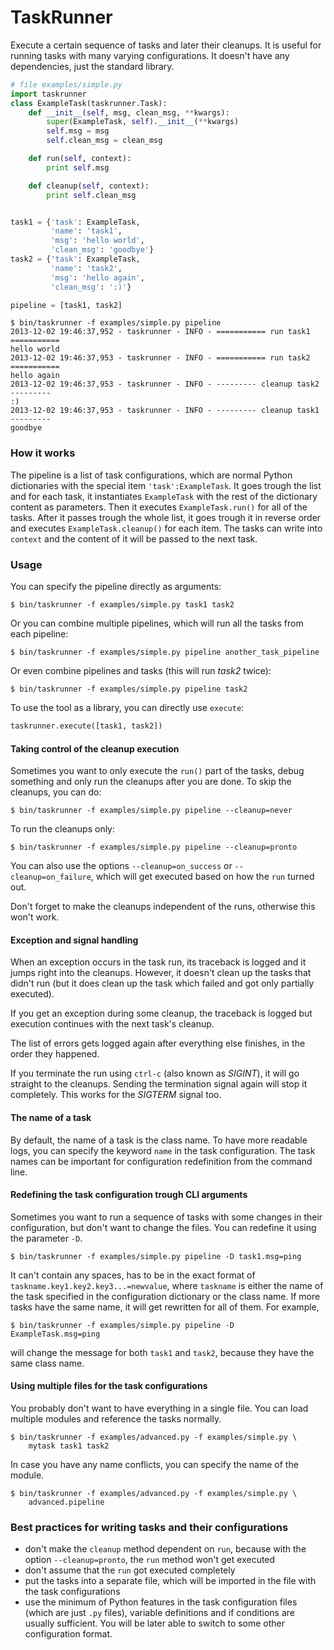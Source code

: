 # TaskRunner

Execute a certain sequence of tasks and later their cleanups. It is useful for
running tasks with many varying configurations. It doesn't have any
dependencies, just the standard library.

```python
# file examples/simple.py
import taskrunner
class ExampleTask(taskrunner.Task):
    def __init__(self, msg, clean_msg, **kwargs):
        super(ExampleTask, self).__init__(**kwargs)
        self.msg = msg
        self.clean_msg = clean_msg

    def run(self, context):
        print self.msg

    def cleanup(self, context):
        print self.clean_msg


task1 = {'task': ExampleTask,
         'name': 'task1',
         'msg': 'hello world',
         'clean_msg': 'goodbye'}
task2 = {'task': ExampleTask,
         'name': 'task2',
         'msg': 'hello again',
         'clean_msg': ':)'}

pipeline = [task1, task2]
```

```
$ bin/taskrunner -f examples/simple.py pipeline
2013-12-02 19:46:37,952 - taskrunner - INFO - =========== run task1 ===========
hello world
2013-12-02 19:46:37,953 - taskrunner - INFO - =========== run task2 ===========
hello again
2013-12-02 19:46:37,953 - taskrunner - INFO - --------- cleanup task2 ---------
:)
2013-12-02 19:46:37,953 - taskrunner - INFO - --------- cleanup task1 ---------
goodbye
```

### How it works

The pipeline is a list of task configurations, which are normal Python
dictionaries with the special item `'task':ExampleTask`. It goes trough the
list and for each task, it instantiates `ExampleTask` with the rest of the
dictionary content as parameters. Then it executes `ExampleTask.run()` for all
of the tasks. After it passes trough the whole list, it goes trough it in
reverse order and executes `ExampleTask.cleanup()` for each item. The tasks can
write into `context` and the content of it will be passed to the next task.

### Usage

You can specify the pipeline directly as arguments:

    $ bin/taskrunner -f examples/simple.py task1 task2

Or you can combine multiple pipelines, which will run all the tasks from each
pipeline:

    $ bin/taskrunner -f examples/simple.py pipeline another_task_pipeline

Or even combine pipelines and tasks (this will run *task2* twice):

    $ bin/taskrunner -f examples/simple.py pipeline task2

To use the tool as a library, you can directly use `execute`:

```python
taskrunner.execute([task1, task2])
```

#### Taking control of the cleanup execution

Sometimes you want to only execute the `run()` part of the tasks, debug
something and only run the cleanups after you are done. To skip the cleanups,
you can do:

    $ bin/taskrunner -f examples/simple.py pipeline --cleanup=never

To run the cleanups only:

    $ bin/taskrunner -f examples/simple.py pipeline --cleanup=pronto

You can also use the options `--cleanup=on_success` or `--cleanup=on_failure`,
which will get executed based on how the `run` turned out.

Don't forget to make the cleanups independent of the runs, otherwise this won't
work.

#### Exception and signal handling

When an exception occurs in the task run, its traceback is logged and it jumps
right into the cleanups. However, it doesn't clean up the tasks that didn't run
(but it does clean up the task which failed and got only partially executed).

If you get an exception during some cleanup, the traceback is logged but
execution continues with the next task's cleanup.

The list of errors gets logged again after everything else finishes, in the
order they happened.

If you terminate the run using `ctrl-c` (also known as *SIGINT*), it will go
straight to the cleanups. Sending the termination signal again will stop it
completely. This works for the *SIGTERM* signal too.

#### The name of a task

By default, the name of a task is the class name. To have more readable logs,
you can specify the keyword `name` in the task configuration. The task names
can be important for configuration redefinition from the command line.

#### Redefining the task configuration trough CLI arguments

Sometimes you want to run a sequence of tasks with some changes in their
configuration, but don't want to change the files. You can redefine it using
the parameter `-D`.

    $ bin/taskrunner -f examples/simple.py pipeline -D task1.msg=ping

It can't contain any spaces, has to be in the exact format of
`taskname.key1.key2.key3...=newvalue`, where `taskname` is either the name of
the task specified in the configuration dictionary or the class name. If more
tasks have the same name, it will get rewritten for all of them. For example,

    $ bin/taskrunner -f examples/simple.py pipeline -D ExampleTask.msg=ping

will change the message for both `task1` and `task2`, because they have the
same class name.

#### Using multiple files for the task configurations

You probably don't want to have everything in a single file. You can load
multiple modules and reference the tasks normally.

    $ bin/taskrunner -f examples/advanced.py -f examples/simple.py \
        mytask task1 task2

In case you have any name conflicts, you can specify the name of the module.

    $ bin/taskrunner -f examples/advanced.py -f examples/simple.py \
        advanced.pipeline

### Best practices for writing tasks and their configurations
* don't make the `cleanup` method dependent on `run`, because with the
  option `--cleanup=pronto`, the `run` method won't get executed
* don't assume that the `run` got executed completely
* put the tasks into a separate file, which will be imported in the file with
  the task configurations
* use the minimum of Python features in the task configuration files (which are
  just `.py` files), variable definitions and if conditions are usually
  sufficient. You will be later able to switch to some other configuration
  format.
